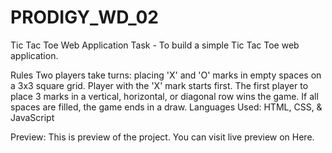# PRODIGY_WD_02
Tic Tac Toe Web Application
Task - To build a simple Tic Tac Toe web application.

Rules
Two players take turns: placing 'X' and 'O' marks in empty spaces on a 3x3 square grid.
Player with the 'X' mark starts first. The first player to place 3 marks in a vertical, horizontal, or diagonal row wins the game.
If all spaces are filled, the game ends in a draw.
Languages Used: HTML, CSS, & JavaScript

Preview:
This is preview of the project. You can visit live preview on Here.
